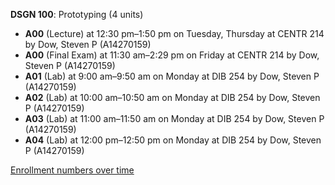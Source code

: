 **DSGN 100**: Prototyping (4 units)

- **A00** (Lecture) at 12:30 pm–1:50 pm on Tuesday, Thursday at CENTR 214 by Dow, Steven P (A14270159)
- **A00** (Final Exam) at 11:30 am–2:29 pm on Friday at CENTR 214 by Dow, Steven P (A14270159)
- **A01** (Lab) at 9:00 am–9:50 am on Monday at DIB 254 by Dow, Steven P (A14270159)
- **A02** (Lab) at 10:00 am–10:50 am on Monday at DIB 254 by Dow, Steven P (A14270159)
- **A03** (Lab) at 11:00 am–11:50 am on Monday at DIB 254 by Dow, Steven P (A14270159)
- **A04** (Lab) at 12:00 pm–12:50 pm on Monday at DIB 254 by Dow, Steven P (A14270159)

[Enrollment numbers over time](./DSGN100.tsv)
